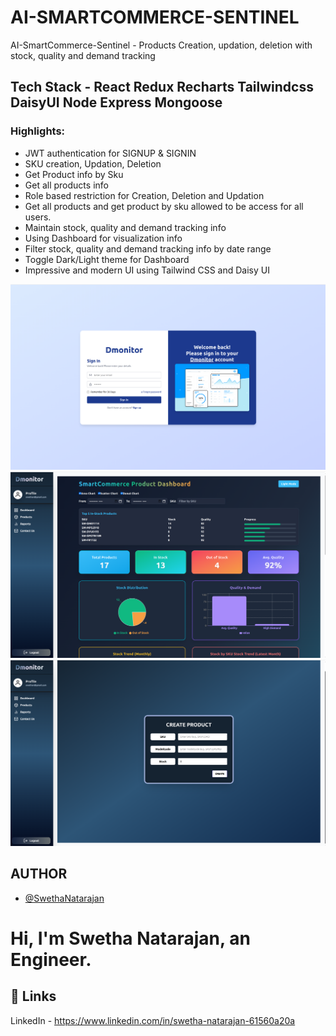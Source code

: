 # AI-SMARTCOMMERCE-SENTINEL

AI-SmartCommerce-Sentinel - Products Creation, updation, deletion with stock, quality and demand tracking

## Tech Stack - React Redux Recharts Tailwindcss DaisyUI Node Express Mongoose

### Highlights:

- JWT authentication for SIGNUP & SIGNIN
- SKU creation, Updation, Deletion
- Get Product info by Sku
- Get all products info
- Role based restriction for Creation, Deletion and Updation
- Get all products and get product by sku allowed to be access for all users.
- Maintain stock, quality and demand tracking info
- Using Dashboard for visualization info
- Filter stock, quality and demand tracking info by date range
- Toggle Dark/Light theme for Dashboard
- Impressive and modern UI using Tailwind CSS and Daisy UI

![Login Page](readme_assets/login.png) ![Dashboard Page](readme_assets/dashboard.png)
![Create Product](readme_assets/createProduct.png)

## AUTHOR

- [@SwethaNatarajan](https://github.com/SwethaNatarajan29-12)

# Hi, I'm Swetha Natarajan, an Engineer.

## 🔗 Links

LinkedIn - https://www.linkedin.com/in/swetha-natarajan-61560a20a
